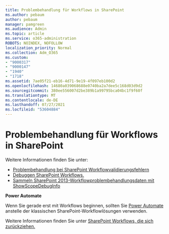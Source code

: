 ```yaml
---
title: Problembehandlung für Workflows in SharePoint
ms.author: pebaum
author: pebaum
manager: pamgreen
ms.audience: Admin
ms.topic: article
ms.service: o365-administration
ROBOTS: NOINDEX, NOFOLLOW
localization_priority: Normal
ms.collection: Adm_O365
ms.custom:
- "9000317"
- "9000147"
- "1940"
- "1718"
ms.assetid: 7ae05f21-eb16-4d71-9e19-4f097eb100d2
ms.openlocfilehash: 14680a039068688e0740ba2a7dee5c168d03d9d2
ms.sourcegitcommit: 380ee556007d2be389b1a99795bca04bc1f9f60f
ms.translationtype: MT
ms.contentlocale: de-DE
ms.lasthandoff: 07/27/2021
ms.locfileid: "53604884"
---
```

# <a name="troubleshoot-workflows-in-sharepoint"></a>Problembehandlung für Workflows in SharePoint

Weitere Informationen finden Sie unter:

- [Problembehandlung bei SharePoint Workflowvalidierungsfehlern](/sharepoint/dev/general-development/troubleshooting-sharepoint-server-workflow-validation-errors-in-visio)
- [Debuggen SharePoint Workflows.](/sharepoint/dev/general-development/debugging-sharepoint-server-workflows)
- [Sammeln SharePoint 2013-Workflowproblembehandlungsdaten mit ShowScopeDebugInfo](/sharepoint/troubleshoot/workflows/gather-workflow-data)

**Power Automate**

Wenn Sie gerade erst mit Workflows beginnen, sollten Sie [Power Automate](/power-automate/modern-approvals) anstelle der klassischen SharePoint-Workflowlösungen verwenden.

Weitere Informationen finden Sie unter [SharePoint Workflows, die sich zurückziehen.](/alchemyinsights/sharepoint-workflows-retiring)
